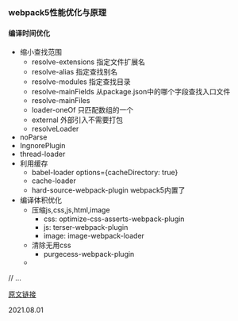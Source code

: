 ### webpack5性能优化与原理

#### 编译时间优化
* 缩小查找范围 
  * resolve-extensions 指定文件扩展名
  * resolve-alias 指定查找别名
  * resolve-modules 指定查找目录
  * resolve-mainFields 从package.json中的哪个字段查找入口文件
  * resolve-mainFiles 
  * loader-oneOf 只匹配数组的一个
  * external 外部引入不需要打包
  * resolveLoader
* noParse
* IngnorePlugin
* thread-loader
* 利用缓存
  * babel-loader options={cacheDirectory: true}
  * cache-loader
  * hard-source-webpack-plugin webpack5内置了
* 编译体积优化
  * 压缩js,css,js,html,image
    * css: optimize-css-asserts-webpack-plugin
    * js: terser-webpack-plugin
    * image: image-webpack-loader
  * 清除无用css
    * purgecess-webpack-plugin
  * 
// ...

[原文链接](https://www.bilibili.com/video/BV1jy4y1S7fy?from=search&seid=7169479936654631108)

2021.08.01